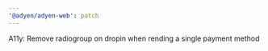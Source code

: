```yaml
---
'@adyen/adyen-web': patch
---
```


A11y: Remove radiogroup on dropin when rending a single payment method
